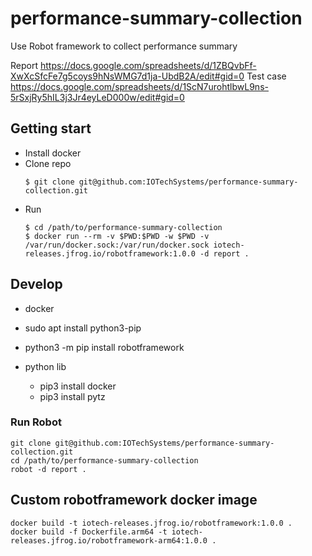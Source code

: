 # performance-summary-collection
Use Robot framework to collect performance summary

Report
https://docs.google.com/spreadsheets/d/1ZBQvbFf-XwXcSfcFe7g5coys9hNsWMG7d1ja-UbdB2A/edit#gid=0
Test case
https://docs.google.com/spreadsheets/d/1ScN7urohtlbwL9ns-5rSxjRy5hIL3j3Jr4eyLeD000w/edit#gid=0

## Getting start

* Install docker
* Clone repo
    ```
    $ git clone git@github.com:IOTechSystems/performance-summary-collection.git
    ```
* Run 
    ```
    $ cd /path/to/performance-summary-collection
    $ docker run --rm -v $PWD:$PWD -w $PWD -v /var/run/docker.sock:/var/run/docker.sock iotech-releases.jfrog.io/robotframework:1.0.0 -d report .
    ```


## Develop

* docker

* sudo apt install python3-pip
* python3 -m pip install robotframework

* python lib
  * pip3 install docker
  * pip3 install pytz


### Run Robot

```
git clone git@github.com:IOTechSystems/performance-summary-collection.git
cd /path/to/performance-summary-collection
robot -d report .
```


## Custom robotframework docker image
```
docker build -t iotech-releases.jfrog.io/robotframework:1.0.0 .
docker build -f Dockerfile.arm64 -t iotech-releases.jfrog.io/robotframework-arm64:1.0.0 .
```



